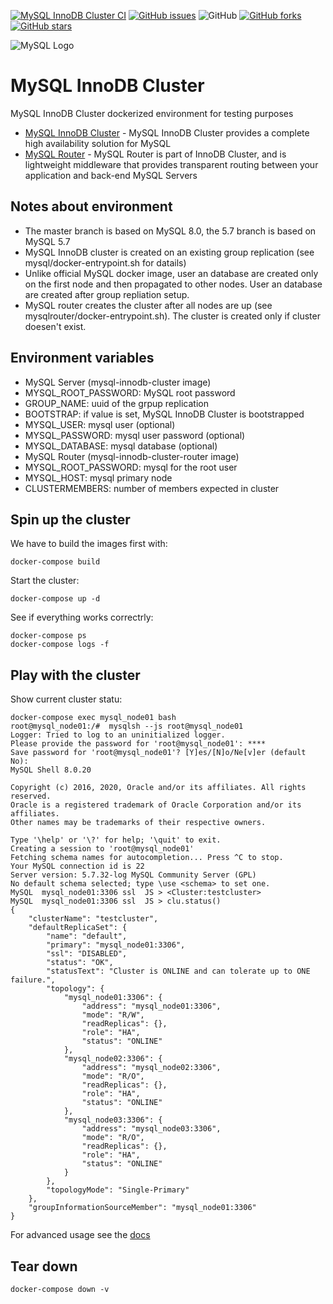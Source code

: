 [![MySQL InnoDB Cluster CI](https://github.com/garutilorenzo/mysql-innodb-cluster/actions/workflows/ci.yml/badge.svg?branch=5.7)](https://github.com/garutilorenzo/mysql-innodb-cluster/actions/workflows/ci.yml)
[![GitHub issues](https://img.shields.io/github/issues/garutilorenzo/mysql-innodb-cluster)](https://github.com/garutilorenzo/mysql-innodb-cluster/issues)
![GitHub](https://img.shields.io/github/license/garutilorenzo/mysql-innodb-cluster)
[![GitHub forks](https://img.shields.io/github/forks/garutilorenzo/mysql-innodb-cluster)](https://github.com/garutilorenzo/mysql-innodb-cluster/network)
[![GitHub stars](https://img.shields.io/github/stars/garutilorenzo/mysql-innodb-cluster)](https://github.com/garutilorenzo/mysql-innodb-cluster/stargazers)

![MySQL Logo](https://garutilorenzo.github.io/images/mysql.png)

# MySQL InnoDB Cluster

MySQL InnoDB Cluster dockerized environment for testing purposes

* [MySQL InnoDB Cluster](https://dev.mysql.com/doc/refman/8.0/en/mysql-innodb-cluster-introduction.html) - MySQL InnoDB Cluster provides a complete high availability solution for MySQL
* [MySQL Router](https://dev.mysql.com/doc/mysql-router/8.0/en/) - MySQL Router is part of InnoDB Cluster, and is lightweight middleware that provides transparent routing between your application and back-end MySQL Servers


## Notes about environment

* The master branch is based on MySQL 8.0, the 5.7 branch is based on MySQL 5.7 
* MySQL InnoDB cluster is created on an existing group replication (see mysql/docker-entrypoint.sh for datails)
* Unlike official MySQL docker image, user an database are created only on the first node and then propagated to other nodes. User an database are created after group repliation setup.
* MySQL router creates the cluster after all nodes are up (see mysqlrouter/docker-entrypoint.sh). The cluster is created only if cluster doesen't exist.

## Environment variables
* MySQL Server (mysql-innodb-cluster image)
 * MYSQL_ROOT_PASSWORD: MySQL root password
 * GROUP_NAME: uuid of the grpup replication
 * BOOTSTRAP: if value is set, MySQL InnoDB Cluster is bootstrapped
 * MYSQL_USER: mysql user (optional)
 * MYSQL_PASSWORD: mysql user password (optional)
 * MYSQL_DATABASE: mysql database (optional)
* MySQL Router (mysql-innodb-cluster-router image)
 * MYSQL_ROOT_PASSWORD: mysql for the root user
 * MYSQL_HOST: mysql primary node
 * CLUSTERMEMBERS: number of members expected in cluster

## Spin up the cluster

We have to build the images first with:

```console
docker-compose build
```

Start the cluster:

```console
docker-compose up -d
```

See if everything works correctrly:

```console
docker-compose ps
docker-compose logs -f
```

## Play with the cluster

Show current cluster statu:

```console
docker-compose exec mysql_node01 bash
root@mysql_node01:/#  mysqlsh --js root@mysql_node01
Logger: Tried to log to an uninitialized logger.
Please provide the password for 'root@mysql_node01': ****
Save password for 'root@mysql_node01'? [Y]es/[N]o/Ne[v]er (default No): 
MySQL Shell 8.0.20

Copyright (c) 2016, 2020, Oracle and/or its affiliates. All rights reserved.
Oracle is a registered trademark of Oracle Corporation and/or its affiliates.
Other names may be trademarks of their respective owners.

Type '\help' or '\?' for help; '\quit' to exit.
Creating a session to 'root@mysql_node01'
Fetching schema names for autocompletion... Press ^C to stop.
Your MySQL connection id is 22
Server version: 5.7.32-log MySQL Community Server (GPL)
No default schema selected; type \use <schema> to set one.
MySQL  mysql_node01:3306 ssl  JS > <Cluster:testcluster>
MySQL  mysql_node01:3306 ssl  JS > clu.status()
{
    "clusterName": "testcluster", 
    "defaultReplicaSet": {
        "name": "default", 
        "primary": "mysql_node01:3306", 
        "ssl": "DISABLED", 
        "status": "OK", 
        "statusText": "Cluster is ONLINE and can tolerate up to ONE failure.", 
        "topology": {
            "mysql_node01:3306": {
                "address": "mysql_node01:3306", 
                "mode": "R/W", 
                "readReplicas": {}, 
                "role": "HA", 
                "status": "ONLINE"
            }, 
            "mysql_node02:3306": {
                "address": "mysql_node02:3306", 
                "mode": "R/O", 
                "readReplicas": {}, 
                "role": "HA", 
                "status": "ONLINE"
            }, 
            "mysql_node03:3306": {
                "address": "mysql_node03:3306", 
                "mode": "R/O", 
                "readReplicas": {}, 
                "role": "HA", 
                "status": "ONLINE"
            }
        }, 
        "topologyMode": "Single-Primary"
    }, 
    "groupInformationSourceMember": "mysql_node01:3306"
}
```

For advanced usage see the [docs](https://dev.mysql.com/doc/mysql-shell/8.0/en/mysql-innodb-cluster.html)

## Tear down

```console
docker-compose down -v
```
